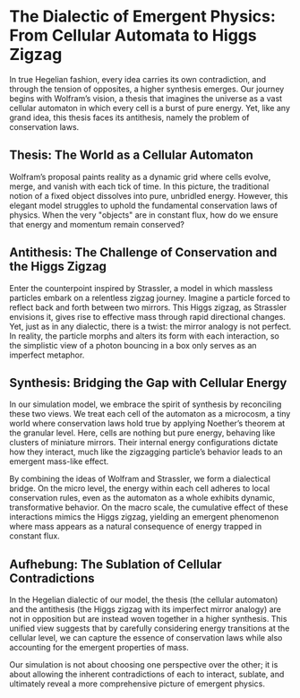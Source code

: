 # The Dialectic of Emergent Physics: From Cellular Automata to Higgs Zigzag
In true Hegelian fashion, every idea carries its own contradiction, and through the tension of opposites, a higher synthesis emerges. Our journey begins with Wolfram’s vision, a thesis that imagines the universe as a vast cellular automaton in which every cell is a burst of pure energy. Yet, like any grand idea, this thesis faces its antithesis, namely the problem of conservation laws.

## Thesis: The World as a Cellular Automaton
Wolfram’s proposal paints reality as a dynamic grid where cells evolve, merge, and vanish with each tick of time. In this picture, the traditional notion of a fixed object dissolves into pure, unbridled energy. However, this elegant model struggles to uphold the fundamental conservation laws of physics. When the very "objects" are in constant flux, how do we ensure that energy and momentum remain conserved?

## Antithesis: The Challenge of Conservation and the Higgs Zigzag
Enter the counterpoint inspired by Strassler, a model in which massless particles embark on a relentless zigzag journey. Imagine a particle forced to reflect back and forth between two mirrors. This Higgs zigzag, as Strassler envisions it, gives rise to effective mass through rapid directional changes. Yet, just as in any dialectic, there is a twist: the mirror analogy is not perfect. In reality, the particle morphs and alters its form with each interaction, so the simplistic view of a photon bouncing in a box only serves as an imperfect metaphor.

## Synthesis: Bridging the Gap with Cellular Energy
In our simulation model, we embrace the spirit of synthesis by reconciling these two views. We treat each cell of the automaton as a microcosm, a tiny world where conservation laws hold true by applying Noether’s theorem at the granular level. Here, cells are nothing but pure energy, behaving like clusters of miniature mirrors. Their internal energy configurations dictate how they interact, much like the zigzagging particle’s behavior leads to an emergent mass-like effect.

By combining the ideas of Wolfram and Strassler, we form a dialectical bridge. On the micro level, the energy within each cell adheres to local conservation rules, even as the automaton as a whole exhibits dynamic, transformative behavior. On the macro scale, the cumulative effect of these interactions mimics the Higgs zigzag, yielding an emergent phenomenon where mass appears as a natural consequence of energy trapped in constant flux.

## Aufhebung: The Sublation of Cellular Contradictions
In the Hegelian dialectic of our model, the thesis (the cellular automaton) and the antithesis (the Higgs zigzag with its imperfect mirror analogy) are not in opposition but are instead woven together in a higher synthesis. This unified view suggests that by carefully considering energy transitions at the cellular level, we can capture the essence of conservation laws while also accounting for the emergent properties of mass.

Our simulation is not about choosing one perspective over the other; it is about allowing the inherent contradictions of each to interact, sublate, and ultimately reveal a more comprehensive picture of emergent physics.